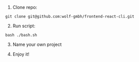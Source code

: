 1. Clone repo:
```
git clone git@github.com:wolf-gmbh/frontend-react-cli.git
```

2. Run script:
```console
bash ./bash.sh
```

3. Name your own project

4. Enjoy it!

